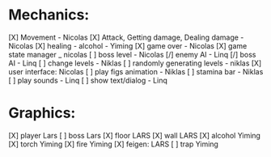# Mechanics: #
[X] Movement - Nicolas
[X] Attack, Getting damage, Dealing damage - Nicolas
[X] healing - alcohol - Yiming
[X] game over - Nicolas
[X] game state manager _ nicolas
[ ] boss level -  Nicolas
[/] enemy AI - Linq
[/] boss AI - Linq
[ ] change levels - Niklas
[ ] randomly generating levels - niklas
[X] user interface: Nicolas
[ ] play figs animation - Niklas
[ ] stamina bar - Niklas
[ ] play sounds - Linq
[ ] show text/dialog - Linq

# Graphics: # 
[X] player Lars
[ ] boss Lars
[X] floor LARS
[X] wall LARS
[X] alcohol Yiming
[X] torch Yiming
[X] fire Yiming
[X] feigen: LARS
[ ] trap Yiming
